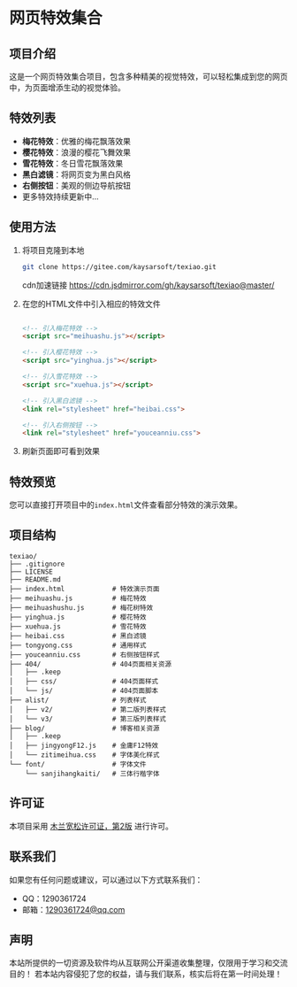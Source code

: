 # 网页特效集合

## 项目介绍
这是一个网页特效集合项目，包含多种精美的视觉特效，可以轻松集成到您的网页中，为页面增添生动的视觉体验。

## 特效列表
- **梅花特效**：优雅的梅花飘落效果
- **樱花特效**：浪漫的樱花飞舞效果
- **雪花特效**：冬日雪花飘落效果
- **黑白滤镜**：将网页变为黑白风格
- **右侧按钮**：美观的侧边导航按钮
- 更多特效持续更新中...

## 使用方法
1. 将项目克隆到本地
   ```bash
   git clone https://gitee.com/kaysarsoft/texiao.git
   ```
   cdn加速链接
   https://cdn.jsdmirror.com/gh/kaysarsoft/texiao@master/
   
2. 在您的HTML文件中引入相应的特效文件
   ```html
   
   <!-- 引入梅花特效 -->
   <script src="meihuashu.js"></script>
   
   <!-- 引入樱花特效 -->
   <script src="yinghua.js"></script>
   
   <!-- 引入雪花特效 -->
   <script src="xuehua.js"></script>
   
   <!-- 引入黑白滤镜 -->
   <link rel="stylesheet" href="heibai.css">
   
   <!-- 引入右侧按钮 -->
   <link rel="stylesheet" href="youceanniu.css">
   ```
3. 刷新页面即可看到效果

## 特效预览
您可以直接打开项目中的`index.html`文件查看部分特效的演示效果。

## 项目结构
```
texiao/
├── .gitignore
├── LICENSE
├── README.md
├── index.html            # 特效演示页面
├── meihuashu.js          # 梅花特效
├── meihuashushu.js       # 梅花树特效
├── yinghua.js            # 樱花特效
├── xuehua.js             # 雪花特效
├── heibai.css            # 黑白滤镜
├── tongyong.css          # 通用样式
├── youceanniu.css        # 右侧按钮样式
├── 404/                  # 404页面相关资源
│   ├── .keep
│   ├── css/              # 404页面样式
│   └── js/               # 404页面脚本
├── alist/                # 列表样式
│   ├── v2/               # 第二版列表样式
│   └── v3/               # 第三版列表样式
├── blog/                 # 博客相关资源
│   ├── .keep
│   ├── jingyongF12.js    # 金庸F12特效
│   └── zitimeihua.css    # 字体美化样式
└── font/                 # 字体文件
    └── sanjihangkaiti/   # 三体行楷字体
```

## 许可证
本项目采用 [木兰宽松许可证，第2版](http://license.coscl.org.cn/MulanPSL2) 进行许可。

## 联系我们
如果您有任何问题或建议，可以通过以下方式联系我们：
- QQ：1290361724
- 邮箱：1290361724@qq.com

## 声明
本站所提供的一切资源及软件均从互联网公开渠道收集整理，仅限用于学习和交流目的！
若本站内容侵犯了您的权益，请与我们联系，核实后将在第一时间处理！